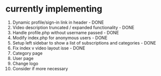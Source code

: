 # currently implementing
1. Dynamic profile/sign-in link in header - DONE
2. Video description truncated / expanded functionality - DONE
3. Handle profile.php without username passed - DONE
4. Modify index.php for anonymous users - DONE 
5. Setup left sidebar to show a list of subscriptions and categories - DONE
6. Fix index v video layout isse - DONE
7. Category page
8. User page
9. Change logo
10. Consider if more necessary